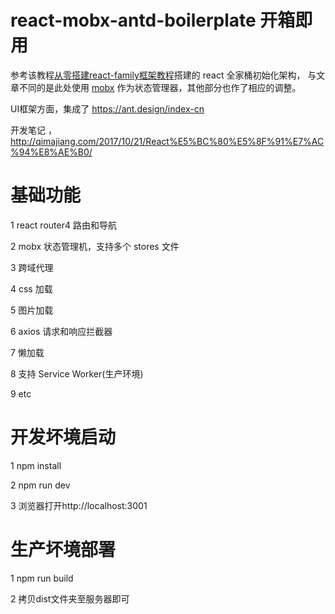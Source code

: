 # react-mobx-antd-boilerplate 开箱即用
参考该教程[从零搭建react-family框架教程](https://github.com/brickspert/blog/issues/1)搭建的 react 全家桶初始化架构，
与文章不同的是此处使用 [mobx](https://github.com/mobxjs/mobx)  作为状态管理器，其他部分也作了相应的调整。

UI框架方面，集成了 <https://ant.design/index-cn>

开发笔记 ，<http://qimajiang.com/2017/10/21/React%E5%BC%80%E5%8F%91%E7%AC%94%E8%AE%B0/>

# 基础功能

1 react router4 路由和导航

2 mobx 状态管理机，支持多个 stores 文件

3 跨域代理

4 css 加载

5 图片加载

6 axios 请求和响应拦截器

7 懒加载

8  支持 Service Worker(生产环境)

9 etc

# 开发坏境启动

1 npm install

2 npm run dev

3 浏览器打开http://localhost:3001

# 生产坏境部署

1 npm run build

2 拷贝dist文件夹至服务器即可
